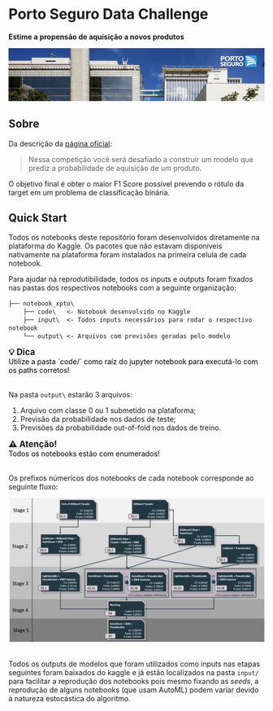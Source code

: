 # Porto Seguro Data Challenge

<strong>Estime a propensão de aquisição a novos produtos</strong>

<center>
<img src="porto_seguro_header_kaggle.png"/>
</center>

## Sobre

Da descrição da [página oficial](https://www.kaggle.com/c/porto-seguro-data-challenge):

> Nessa competição você será desafiado a construir um modelo que prediz a probabilidade de aquisição de um produto.

O objetivo final é obter o maior F1 Score possível prevendo o rótulo da target em um problema de classificação binária.  

## Quick Start

Todos os notebooks deste repositório foram desenvolvidos diretamente na plataforma do Kaggle. Os pacotes que não estavam disponíveis nativamente na plataforma foram instalados na primeira celula de cada notebook.

Para ajudar na reprodutibilidade, todos os inputs e outputs foram fixados nas pastas dos respectivos notebooks com a seguinte organização:

```
├── notebook_xpto\
    ├── code\   <- Notebook desenvolvido no Kaggle
    ├── input\  <- Todos inputs necessários para rodar o respectivo notebook
    └── output\ <- Arquivos com previsões geradas pelo modelo 
```

<div class="alert alert-info"> 
<big><strong>💡 Dica <br></strong> </big>
    
<div style="color: rgb(0, 0, 0);">Utilize a pasta `code/` como raíz do jupyter notebook para executá-lo com os paths corretos!</div>
</div>

</br>

Na pasta `output\` estarão 3 arquivos: 

  1. Arquivo com classe 0 ou 1 submetido na plataforma;
  2. Previsão da probabilidade nos dados de teste;
  3. Previsões da probabilidade out-of-fold nos dados de treino.


<div class="alert alert-warning"> 
<big><strong>⚠️ Atenção! <br></strong> </big>
<div style="color: rgb(0, 0, 0);">Todos os notebooks estão com enumerados!</div>
</div>

</br>

Os prefixos númericos dos notebooks de cada notebook corresponde ao seguinte fluxo: 

<center>
<img src="porto_seguro_fluxograma.png"/>
</center>

</br>

Todos os outputs de modelos que foram utilizados como inputs nas etapas seguintes foram baixados do kaggle e já estão localizados na pasta `input/` para facilitar a reprodução dos notebooks pois mesmo fixando as *seeds*, a reprodução de alguns notebooks (que usam AutoML) podem variar devido à natureza estocástica do algoritmo.






